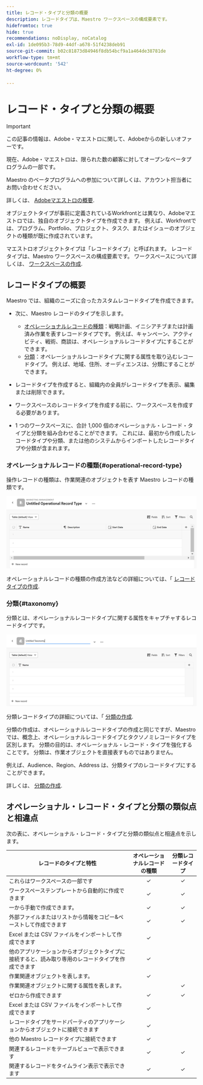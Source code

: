 ```yaml
---
title: レコード・タイプと分類の概要
description: レコードタイプは、Maestro ワークスペースの構成要素です。
hidefromtoc: true
hide: true
recommendations: noDisplay, noCatalog
exl-id: 1de095b3-78d9-44df-a678-51f4238deb91
source-git-commit: b02c81873d84946f8db54bcf9a1a464de38781de
workflow-type: tm+mt
source-wordcount: '542'
ht-degree: 0%

---
```


<!--udpate the metadata with real information when making this avilable in TOC and in the left nav-->

# レコード・タイプと分類の概要

>[!IMPORTANT]
>
>この記事の情報は、Adobe・マエストロに関して、Adobeからの新しいオファーです。
>
>現在、Adobe・マエストロは、限られた数の顧客に対してオープンなベータプログラムの一部です。
>
>Maestro のベータプログラムへの参加について詳しくは、アカウント担当者にお問い合わせください。
>
>詳しくは、 [Adobeマエストロの概要](../maestro-overview.md).

オブジェクトタイプが事前に定義されているWorkfrontとは異なり、Adobeマエストロでは、独自のオブジェクトタイプを作成できます。 例えば、Workfrontでは、プログラム、Portfolio、プロジェクト、タスク、またはイシューのオブジェクトの種類が既に作成されています。

マエストロオブジェクトタイプは「レコードタイプ」と呼ばれます。 レコードタイプは、Maestro ワークスペースの構成要素です。 ワークスペースについて詳しくは、 [ワークスペースの作成](../architecture-and-fields/create-workspaces.md).

## レコードタイプの概要

Maestro では、組織のニーズに合ったカスタムレコードタイプを作成できます。

* 次に、Maestro レコードのタイプを示します。

   * [オペレーショナルレコードの種類](#operational-record-type)：戦略計画、イニシアチブまたは計画済み作業を表すレコードタイプです。 例えば、キャンペーン、アクティビティ、戦術、商談は、オペレーショナルレコードタイプにすることができます。
   * [分類](#taxonomy)：オペレーショナルレコードタイプに関する属性を取り込むレコードタイプ。 例えば、地域、住所、オーディエンスは、分類にすることができます。

* レコードタイプを作成すると、組織内の全員がレコードタイプを表示、編集または削除できます。 <!--this will change with access levels and permissions-->
* ワークスペースのレコードタイプを作成する前に、ワークスペースを作成する必要があります。
* 1 つのワークスペースに、合計 1,000 個のオペレーショナル・レコード・タイプと分類を組み合わせることができます。 これには、最初から作成したレコードタイプや分類、または他のシステムからインポートしたレコードタイプや分類が含まれます。

### オペレーショナルレコードの種類{#operational-record-type}

操作レコードの種類は、作業関連のオブジェクトを表す Maestro レコードの種類です。

![](assets/operational-record-type-blank.png)

オペレーショナルレコードの種類の作成方法などの詳細については、「 [レコードタイプの作成](../architecture-and-fields/create-record-types.md).

### 分類{#taxonomy}

分類とは、オペレーショナルレコードタイプに関する属性をキャプチャするレコードタイプです。

![](assets/taxonomy-record-type-blank.png)

分類レコードタイプの詳細については、「 [分類の作成](../architecture-and-fields/create-a-taxonomy.md).

分類の作成は、オペレーショナルレコードタイプの作成と同じですが、Maestro では、概念上、オペレーショナルレコードタイプとタクソノミレコードタイプを区別します。 分類の目的は、オペレーショナル・レコード・タイプを強化することです。 分類は、作業オブジェクトを直接表すものではありません。  <!--this is no longer true, but might be later?!: A taxonomy is a record without dates, like a static list of attributes.-->

<!--mimic what you did above for operational record types to say that we can also import taxonomies from other applications too - this will be possible later; for example Team would be a taxonomy record type, etc -->

例えば、Audience、Region、Address は、分類タイプのレコードタイプにすることができます。

詳しくは、 [分類の作成](../architecture-and-fields/create-a-taxonomy.md).

## オペレーショナル・レコード・タイプと分類の類似点と相違点

次の表に、オペレーショナル・レコード・タイプと分類の類似点と相違点を示します。

| レコードのタイプと特性 | オペレーショナルレコードの種類 | 分類レコードタイプ |
|-------------------------------------------------------------|:-----------------------:|:--------------------:|
| これらはワークスペースの一部です | ✓ | ✓ |
| ワークスペーステンプレートから自動的に作成できます | ✓ | ✓ |
| 一から手動で作成できます。 | ✓ | ✓ |
| 外部ファイルまたはリストから情報をコピー&amp;ペーストして作成できます | ✓ | ✓ |
| Excel または CSV ファイルをインポートして作成できます | ✓ |                     |
| 他のアプリケーションからオブジェクトタイプに接続すると、読み取り専用のレコードタイプを作成できます | ✓ |                     |
| 作業関連オブジェクトを表します。 | ✓ |                      |
| 作業関連オブジェクトに関する属性を表します。 |                         | ✓ |
| ゼロから作成できます | ✓ | ✓ |
| Excel または CSV ファイルをインポートして作成できます | ✓ |                      |
| レコードタイプをサードパーティのアプリケーションからオブジェクトに接続できます | ✓ |                      |
| 他の Maestro レコードタイプに接続できます | ✓ |                    |
| 関連するレコードをテーブルビューで表示できます | ✓ | ✓ |
| 関連するレコードをタイムライン表示で表示できます | ✓ | ✓ |
